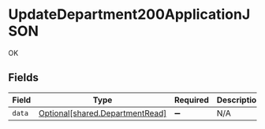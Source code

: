 # UpdateDepartment200ApplicationJSON

OK


## Fields

| Field                                                                    | Type                                                                     | Required                                                                 | Description                                                              |
| ------------------------------------------------------------------------ | ------------------------------------------------------------------------ | ------------------------------------------------------------------------ | ------------------------------------------------------------------------ |
| `data`                                                                   | [Optional[shared.DepartmentRead]](../../models/shared/departmentread.md) | :heavy_minus_sign:                                                       | N/A                                                                      |